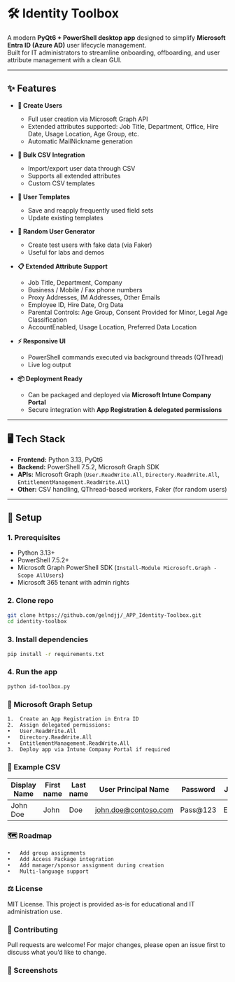 # 🛠️ Identity Toolbox

A modern **PyQt6 + PowerShell desktop app** designed to simplify **Microsoft Entra ID (Azure AD)** user lifecycle management.  
Built for IT administrators to streamline onboarding, offboarding, and user attribute management with a clean GUI.

---

## ✨ Features

- **🔑 Create Users**  
  - Full user creation via Microsoft Graph API  
  - Extended attributes supported: Job Title, Department, Office, Hire Date, Usage Location, Age Group, etc.  
  - Automatic MailNickname generation  

- **📑 Bulk CSV Integration**  
  - Import/export user data through CSV  
  - Supports all extended attributes  
  - Custom CSV templates  

- **🧩 User Templates**  
  - Save and reapply frequently used field sets  
  - Update existing templates  

- **🎲 Random User Generator**  
  - Create test users with fake data (via Faker)  
  - Useful for labs and demos  

- **📋 Extended Attribute Support**  
  - Job Title, Department, Company  
  - Business / Mobile / Fax phone numbers  
  - Proxy Addresses, IM Addresses, Other Emails  
  - Employee ID, Hire Date, Org Data  
  - Parental Controls: Age Group, Consent Provided for Minor, Legal Age Classification  
  - AccountEnabled, Usage Location, Preferred Data Location  

- **⚡ Responsive UI**  
  - PowerShell commands executed via background threads (QThread)  
  - Live log output

- **📦 Deployment Ready**  
  - Can be packaged and deployed via **Microsoft Intune Company Portal**  
  - Secure integration with **App Registration & delegated permissions**  

---

## 🖥️ Tech Stack

- **Frontend:** Python 3.13, PyQt6  
- **Backend:** PowerShell 7.5.2, Microsoft Graph SDK  
- **APIs:** Microsoft Graph (`User.ReadWrite.All`, `Directory.ReadWrite.All`, `EntitlementManagement.ReadWrite.All`)  
- **Other:** CSV handling, QThread-based workers, Faker (for random users)  

---

## 🚀 Setup

### 1. Prerequisites
- Python 3.13+  
- PowerShell 7.5.2+  
- Microsoft Graph PowerShell SDK (`Install-Module Microsoft.Graph -Scope AllUsers`)  
- Microsoft 365 tenant with admin rights  

### 2. Clone repo
```bash
git clone https://github.com/gelndjj/_APP_Identity-Toolbox.git
cd identity-toolbox
```

### 3. Install dependencies
```bash
pip install -r requirements.txt
```

### 4. Run the app
```bash
python id-toolbox.py
```

### 🔑 Microsoft Graph Setup
	1.	Create an App Registration in Entra ID
	2.	Assign delegated permissions:
	•	User.ReadWrite.All
	•	Directory.ReadWrite.All
	•	EntitlementManagement.ReadWrite.All
	3.	Deploy app via Intune Company Portal if required

### 🧪 Example CSV

| Display Name | First name | Last name | User Principal Name     | Password  | Job title  | Company name | Department | Usage location |
|--------------|------------|-----------|-------------------------|-----------|------------|--------------|------------|----------------|
| John Doe     | John       | Doe       | john.doe@contoso.com   | Pass@123  | Engineer   | Contoso      | IT         | FR             |

### 🗺️ Roadmap
	•	Add group assignments
	•	Add Access Package integration
	•	Add manager/sponsor assignment during creation
	•	Multi-language support

### ⚖️ License
MIT License.
This project is provided as-is for educational and IT administration use.

### 🤝 Contributing
Pull requests are welcome!
For major changes, please open an issue first to discuss what you’d like to change.

### 📸 Screenshots